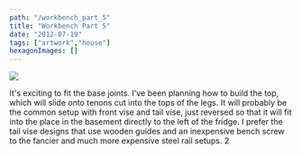 ```yaml
---
path: "/workbench_part_5"
title: "Workbench Part 5"
date: "2012-07-19"
tags: ["artwork","house"]
hexagonImages: []
---
```


 [![](DSC04458.JPG)](DSC04458.JPG)

It's exciting to fit the base joints. I've been planning how to build the top, which will slide onto tenons cut into the tops of the legs. It will probably be the common setup with front vise and tail vise, just reversed so that it will fit into the place in the basement directly to the left of the fridge. I prefer the tail vise designs that use wooden guides and an inexpensive bench screw to the fancier and much more expensive steel rail setups. 2 
  <!---
  <div class="field field-type-filefield field-field-images" xmlns="http://www.w3.org/1999/xhtml">
      
    <div class="field-items">
            <div class="field-item odd">
                    <a href="http://www.beigerecords.com/joe-old/sites/default/files/DSC04458.JPG" class="imagecache imagecache-square_thumbnail imagecache-imagelink imagecache-square_thumbnail_imagelink"><img src="http://www.beigerecords.com/joe-old/sites/default/files/imagecache/square_thumbnail/DSC04458.JPG" alt="" title="" width="300" height="300" class="imagecache imagecache-square_thumbnail"/></a>        </div>
        </div>
</div> 
It's exciting to fit the base joints. I've been planning how to build the top, which will slide onto tenons cut into the tops of the legs. It will probably be the common setup with front vise and tail vise, just reversed so that it will fit into the place in the basement directly to the left of the fridge. I prefer the tail vise designs that use wooden guides and an inexpensive bench screw to the fancier and much more expensive steel rail setups. 2
  --->